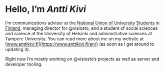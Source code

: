 # Hello, I’m _Antti Kivi_

I’m communications adviser at the
[National Union of University Students in Finland](https://syl.fi/en), managing
director for @visiosto, and a student of social sciences and science at the
University of Helsinki and administrative sciences at Tampere University. You
can read more about me on my website at
[www.anttikivi.fi](https://www.anttikivi.fi/en/) (as soon as I get around to
updating it).

Right now I’m mostly working on @visiosto’s projects as well as server and
developer tooling.
